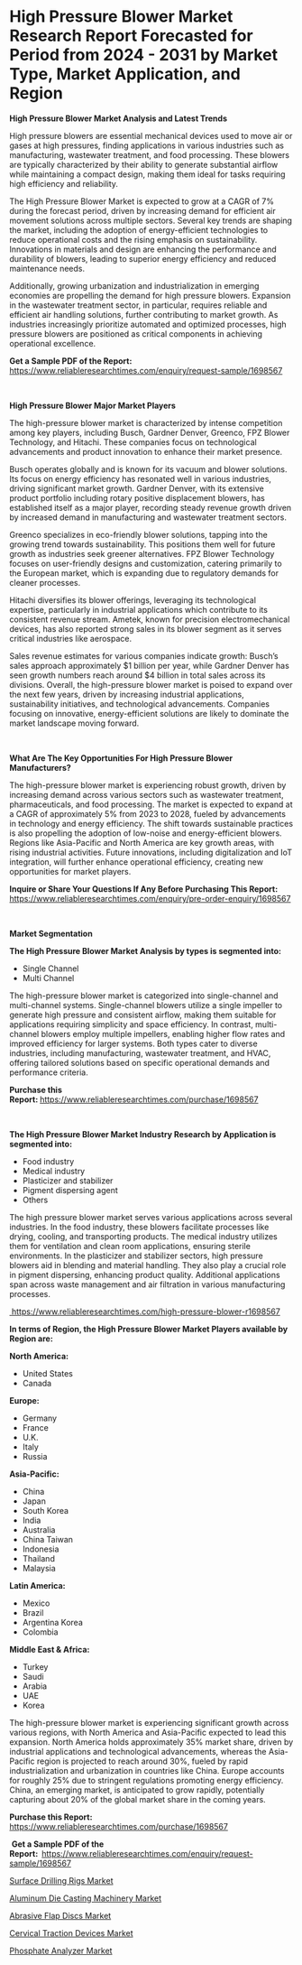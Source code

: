 <p><h1>High Pressure Blower Market Research Report Forecasted for Period from 2024 -  2031 by Market Type, Market Application, and Region</h1></p><p><strong>High Pressure Blower Market Analysis and Latest Trends</strong></p>
<p><p>High pressure blowers are essential mechanical devices used to move air or gases at high pressures, finding applications in various industries such as manufacturing, wastewater treatment, and food processing. These blowers are typically characterized by their ability to generate substantial airflow while maintaining a compact design, making them ideal for tasks requiring high efficiency and reliability.</p><p>The High Pressure Blower Market is expected to grow at a CAGR of 7% during the forecast period, driven by increasing demand for efficient air movement solutions across multiple sectors. Several key trends are shaping the market, including the adoption of energy-efficient technologies to reduce operational costs and the rising emphasis on sustainability. Innovations in materials and design are enhancing the performance and durability of blowers, leading to superior energy efficiency and reduced maintenance needs.</p><p>Additionally, growing urbanization and industrialization in emerging economies are propelling the demand for high pressure blowers. Expansion in the wastewater treatment sector, in particular, requires reliable and efficient air handling solutions, further contributing to market growth. As industries increasingly prioritize automated and optimized processes, high pressure blowers are positioned as critical components in achieving operational excellence.</p></p>
<p><strong>Get a Sample PDF of the Report:&nbsp;</strong> <a href="https://www.reliableresearchtimes.com/enquiry/request-sample/1698567?utm_campaign=1486&utm_medium=2&utm_source=Github&utm_content=ia&utm_term=20102024&utm_id=high-pressure-blower">https://www.reliableresearchtimes.com/enquiry/request-sample/1698567</a></p>
<p>&nbsp;</p>
<p><strong>High Pressure Blower Major Market Players</strong></p>
<p><p>The high-pressure blower market is characterized by intense competition among key players, including Busch, Gardner Denver, Greenco, FPZ Blower Technology, and Hitachi. These companies focus on technological advancements and product innovation to enhance their market presence.</p><p>Busch operates globally and is known for its vacuum and blower solutions. Its focus on energy efficiency has resonated well in various industries, driving significant market growth. Gardner Denver, with its extensive product portfolio including rotary positive displacement blowers, has established itself as a major player, recording steady revenue growth driven by increased demand in manufacturing and wastewater treatment sectors.</p><p>Greenco specializes in eco-friendly blower solutions, tapping into the growing trend towards sustainability. This positions them well for future growth as industries seek greener alternatives. FPZ Blower Technology focuses on user-friendly designs and customization, catering primarily to the European market, which is expanding due to regulatory demands for cleaner processes.</p><p>Hitachi diversifies its blower offerings, leveraging its technological expertise, particularly in industrial applications which contribute to its consistent revenue stream. Ametek, known for precision electromechanical devices, has also reported strong sales in its blower segment as it serves critical industries like aerospace.</p><p>Sales revenue estimates for various companies indicate growth: Busch’s sales approach approximately $1 billion per year, while Gardner Denver has seen growth numbers reach around $4 billion in total sales across its divisions. Overall, the high-pressure blower market is poised to expand over the next few years, driven by increasing industrial applications, sustainability initiatives, and technological advancements. Companies focusing on innovative, energy-efficient solutions are likely to dominate the market landscape moving forward.</p></p>
<p>&nbsp;</p>
<p><strong>What Are The Key Opportunities For High Pressure Blower Manufacturers?</strong></p>
<p><p>The high-pressure blower market is experiencing robust growth, driven by increasing demand across various sectors such as wastewater treatment, pharmaceuticals, and food processing. The market is expected to expand at a CAGR of approximately 5% from 2023 to 2028, fueled by advancements in technology and energy efficiency. The shift towards sustainable practices is also propelling the adoption of low-noise and energy-efficient blowers. Regions like Asia-Pacific and North America are key growth areas, with rising industrial activities. Future innovations, including digitalization and IoT integration, will further enhance operational efficiency, creating new opportunities for market players.</p></p>
<p><strong>Inquire or Share Your Questions If Any Before Purchasing This Report:</strong> <a href="https://www.reliableresearchtimes.com/enquiry/pre-order-enquiry/1698567?utm_campaign=1486&utm_medium=2&utm_source=Github&utm_content=ia&utm_term=20102024&utm_id=high-pressure-blower">https://www.reliableresearchtimes.com/enquiry/pre-order-enquiry/1698567</a></p>
<p>&nbsp;</p>
<p><strong>Market Segmentation</strong></p>
<p><strong>The High Pressure Blower Market Analysis by types is segmented into:</strong></p>
<p><ul><li>Single Channel</li><li>Multi Channel</li></ul></p>
<p><p>The high-pressure blower market is categorized into single-channel and multi-channel systems. Single-channel blowers utilize a single impeller to generate high pressure and consistent airflow, making them suitable for applications requiring simplicity and space efficiency. In contrast, multi-channel blowers employ multiple impellers, enabling higher flow rates and improved efficiency for larger systems. Both types cater to diverse industries, including manufacturing, wastewater treatment, and HVAC, offering tailored solutions based on specific operational demands and performance criteria.</p></p>
<p><strong>Purchase this Report:&nbsp;</strong><a href="https://www.reliableresearchtimes.com/purchase/1698567?utm_campaign=1486&utm_medium=2&utm_source=Github&utm_content=ia&utm_term=20102024&utm_id=high-pressure-blower">https://www.reliableresearchtimes.com/purchase/1698567</a></p>
<p>&nbsp;</p>
<p><strong>The High Pressure Blower Market Industry Research by Application is segmented into:</strong></p>
<p><ul><li>Food industry</li><li>Medical industry</li><li>Plasticizer and stabilizer</li><li>Pigment dispersing agent</li><li>Others</li></ul></p>
<p><p>The high pressure blower market serves various applications across several industries. In the food industry, these blowers facilitate processes like drying, cooling, and transporting products. The medical industry utilizes them for ventilation and clean room applications, ensuring sterile environments. In the plasticizer and stabilizer sectors, high pressure blowers aid in blending and material handling. They also play a crucial role in pigment dispersing, enhancing product quality. Additional applications span across waste management and air filtration in various manufacturing processes.</p></p>
<p><a href="https://www.reliableresearchtimes.com/high-pressure-blower-r1698567?utm_campaign=1486&utm_medium=2&utm_source=Github&utm_content=ia&utm_term=20102024&utm_id=high-pressure-blower">&nbsp;https://www.reliableresearchtimes.com/high-pressure-blower-r1698567</a></p>
<p><strong>In terms of Region, the High Pressure Blower Market Players available by Region are:</strong></p>
<p>
    <p> <strong> North America: </strong>
        <ul>
            <li>United States</li>
            <li>Canada</li>
        </ul>
        </p> 
    <p> <strong> Europe: </strong>
        <ul>
            <li>Germany</li>
            <li>France</li>
            <li>U.K.</li>
            <li>Italy</li>
            <li>Russia</li>
        </ul>
        </p> 
    <p> <strong> Asia-Pacific: </strong>
        <ul>
            <li>China</li>
            <li>Japan</li>
            <li>South Korea</li>
            <li>India</li>
            <li>Australia</li>
            <li>China Taiwan</li>
            <li>Indonesia</li>
            <li>Thailand</li>
            <li>Malaysia</li>
        </ul>
        </p> 
    <p> <strong> Latin America: </strong>
        <ul>
            <li>Mexico</li>
            <li>Brazil</li>
            <li>Argentina Korea</li>
            <li>Colombia</li>
        </ul>
        </p> 
    <p> <strong> Middle East & Africa: </strong>
        <ul>
            <li>Turkey</li>
            <li>Saudi</li>
            <li>Arabia</li>
            <li>UAE</li>
            <li>Korea</li>
        </ul>
    </p>
    </p>
<p><p>The high-pressure blower market is experiencing significant growth across various regions, with North America and Asia-Pacific expected to lead this expansion. North America holds approximately 35% market share, driven by industrial applications and technological advancements, whereas the Asia-Pacific region is projected to reach around 30%, fueled by rapid industrialization and urbanization in countries like China. Europe accounts for roughly 25% due to stringent regulations promoting energy efficiency. China, an emerging market, is anticipated to grow rapidly, potentially capturing about 20% of the global market share in the coming years.</p></p>
<p><strong>Purchase this Report: </strong><a href="https://www.reliableresearchtimes.com/purchase/1698567?utm_campaign=1486&utm_medium=2&utm_source=Github&utm_content=ia&utm_term=20102024&utm_id=high-pressure-blower">https://www.reliableresearchtimes.com/purchase/1698567</a></p>
<p>&nbsp;<strong>Get a Sample PDF of the Report:&nbsp;&nbsp;</strong><a href="https://www.reliableresearchtimes.com/enquiry/request-sample/1698567?utm_campaign=1486&utm_medium=2&utm_source=Github&utm_content=ia&utm_term=20102024&utm_id=high-pressure-blower">https://www.reliableresearchtimes.com/enquiry/request-sample/1698567</a></p>
<p><strong></strong></p>
<p><p><a href="https://www.linkedin.com/pulse/surfing-surface-drilling-rigs-wave-riding-market-currents-odadf?utm_campaign=1486&utm_medium=2&utm_source=Github&utm_content=ia&utm_term=20102024&utm_id=high-pressure-blower">Surface Drilling Rigs Market</a></p><p><a href="https://www.linkedin.com/pulse/future-innovation-global-aluminum-die-casting-machinery-market-aplye?utm_campaign=1486&utm_medium=2&utm_source=Github&utm_content=ia&utm_term=20102024&utm_id=high-pressure-blower">Aluminum Die Casting Machinery Market</a></p><p><a href="https://www.linkedin.com/pulse/trends-global-abrasive-flap-discs-market-forecast-analysis-2024-h6kte?utm_campaign=1486&utm_medium=2&utm_source=Github&utm_content=ia&utm_term=20102024&utm_id=high-pressure-blower">Abrasive Flap Discs Market</a></p><p><a href="https://www.linkedin.com/pulse/investing-cervical-traction-devices-market-trends-leading-a0gpe?utm_campaign=1486&utm_medium=2&utm_source=Github&utm_content=ia&utm_term=20102024&utm_id=high-pressure-blower">Cervical Traction Devices Market</a></p><p><a href="https://www.linkedin.com/pulse/phosphate-analyzer-market-global-regional-analysis-2024-2031-jwbqe?utm_campaign=1486&utm_medium=2&utm_source=Github&utm_content=ia&utm_term=20102024&utm_id=high-pressure-blower">Phosphate Analyzer Market</a></p></p>